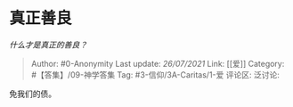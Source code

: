 # 真正善良
*什么才是真正的善良？*

> Author: #0-Anonymity
> Last update: *26/07/2021*
> Link: [[爱]]
> Category: #【答集】/09-神学答集
> Tag: #3-信仰/3A-Caritas/1-爱
> 评论区:
> 泛讨论:

免我们的债。
